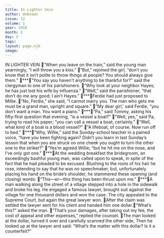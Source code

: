 ```yaml
---
title: In Lighter Vein
author: Unknown
issue: 12
volume: 1
year: 1916
month: 2
day: V
tags:
layout: page.njk
image:
---
```

IN LIGHTER VEIN “When you leave on the train,” said the young man yearningly, “I will throw you a kiss.” “But,” rejoined the girl, “don’t you know that it isn’t polite to throw things at people? You should always give them.” ***“You say you haven't anything to be thankful for?” said the clergyman to one of his parishioners. “Why look at your neighbor Hayes; he has just lost his wife by influenza.” “Well,” said the parishioner, “that don’t do me any good; I ain’t Hayes.” ***Ferdie had just proposed to Millie. “No, Ferdie,” she said, “I cannot marry you. The man who gets me must be a grand man, upright and square.” “My dear girl,’ said Ferdie, “you don’t want a man. You want a piano.” ***“Pa,” said Tommy, asking his fifty-first question that evening, “is a vessel a boat?” “Well, yes,” said Pa, trying to read his paper; “you can call a vessel a boat, certainly.” “Well, what kind of a boat is a blood vessel?” “A lifeboat, of course. Now run off to bed.” ***“Why, Willie,” said the Sunday-school teacher in a pained voice, “have you been fighting again? Didn’t you learn in last Sunday’s lesson that when you are struck on one cheek you ought to turn the other one to the striker?” “Yes’m agreed Willie; “but he hit me on the nose, and I’ve only got one.” ***At the wedding breakfast the bridegroom, an exceedingly bashful young man, was called upon to speak, in spite of the fact that he had pleaded to be excused. Blushing to the roots of his hair he rose, intending to say that he was no speechmaker, but, unfortunately placing his hand on the bride’s shoulder, he stammered these opening (and closing) words: “This—er—this thing has been thrust upon me.” ***A man walking along the street of a village stepped into a hole in the sidewalk and broke his leg. He engaged a famous lawyer, brought suit against the village for one thousand dollars and won the case. The city appealed to the Supreme Court, but again the great lawyer won. After the claim was settled the lawyer sent for his client and handed him one dollar.“What’s this?” asked the man. “That’s your damages, after taking out my fee, the cost of appeal and other expenses,” replied the counsel. The man looked at the dollar, turned it over and carefully scanned the other side, Then he looked up at the lawyer and said: “What’s the matter with this dollar? Is it a counterfeit?”

